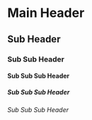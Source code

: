 # Main Header
## Sub Header
### Sub Sub Header
#### Sub Sub Sub Header
##### Sub Sub Sub Header
###### Sub Sub Sub Header

